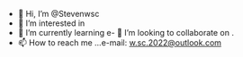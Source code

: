 - 👋 Hi, I’m @Stevenwsc
- 👀 I’m interested in 
- 🌱 I’m currently learning 
e- 💞️ I’m looking to collaborate on .
- 📫 How to reach me ...e-mail:
w.sc.2022@outlook.com
<!---
Stevenwsc/Stevenwsc is a ✨ special ✨ repository because its `README.md` (this file) appears on your GitHub profile.
You can click the Preview link to take a look at your changes.
--->
